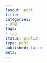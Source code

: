 ```yaml
---
layout: post
title: 
categories:
- 闲话
tags:
- tag 
status: publish
type: post
published: false
meta:
---
```


